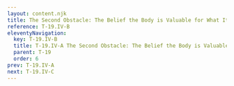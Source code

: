 ```yaml
---
layout: content.njk
title: The Second Obstacle: The Belief the Body is Valuable for What It Offers
reference: T-19.IV-B
eleventyNavigation:
  key: T-19.IV-B
  title: T-19.IV-A The Second Obstacle: The Belief the Body is Valuable for What It Offers
  parent: T-19
  order: 6
prev: T-19.IV-A
next: T-19.IV-C
---
```



<div id=12 style=height:0></div>

